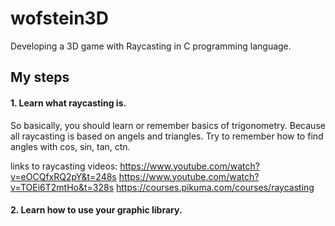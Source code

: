 # wofstein3D
Developing a 3D game with Raycasting in C programming language.

## My steps

#### 1. Learn what raycasting is. 
 So basically, you should learn or remember basics of trigonometry. Because all raycasting is based on angels and triangles. 
 Try to remember how to find angles with cos, sin, tan, ctn.
 
  links to raycasting videos:
  https://www.youtube.com/watch?v=eOCQfxRQ2pY&t=248s
  https://www.youtube.com/watch?v=TOEi6T2mtHo&t=328s
  https://courses.pikuma.com/courses/raycasting

#### 2. Learn how to use your graphic library. 


